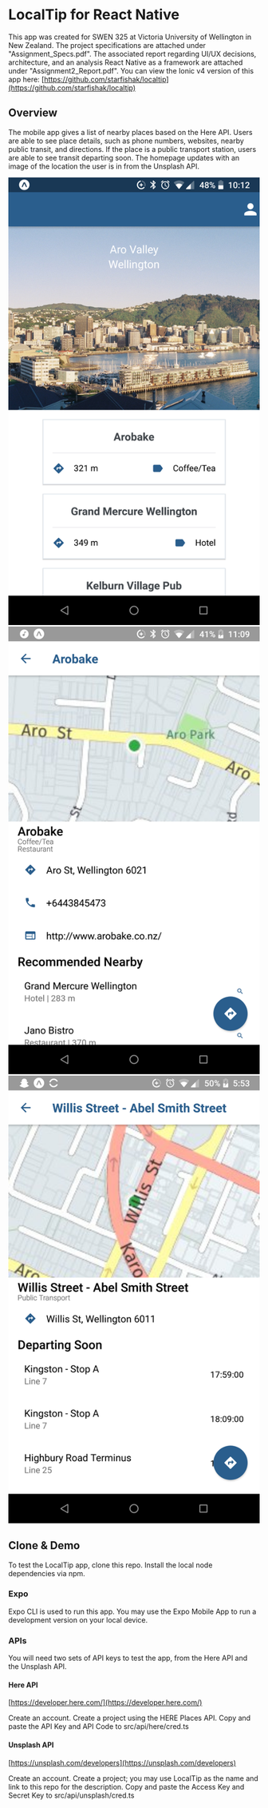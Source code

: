 # LocalTip for React Native
This app was created for SWEN 325 at Victoria University of Wellington in New Zealand. 
The project specifications are attached under "Assignment_Specs.pdf". The associated report regarding UI/UX decisions, architecture, and an analysis React Native as a framework are attached under "Assignment2_Report.pdf".
You can view the Ionic v4 version of this app here: [https://github.com/starfishak/localtip](https://github.com/starfishak/localtip)

## Overview ##
The mobile app gives a list of nearby places based on the Here API. Users are able to see place details, such as phone numbers, websites, nearby public transit, and directions. If the place is a public transport station, users are able to see transit departing soon. The homepage updates with an image of the location the user is in from the Unsplash API.

![Homepage](screenshots/1.png)
![Place Details](screenshots/2.png)
![Public Transit Details](screenshots/3.png)

## Clone & Demo ##
To test the LocalTip app, clone this repo.
Install the local node dependencies via npm.

### Expo ###
Expo CLI is used to run this app. You may use the Expo Mobile App to run a development version on your local device.

### APIs ###

You will need two sets of API keys to test the app, from the Here API and the Unsplash API.

#### Here API #### 
[https://developer.here.com/](https://developer.here.com/)

Create an account. Create a project using the HERE Places API.
Copy and paste the API Key and API Code to src/api/here/cred.ts

#### Unsplash API ####
[https://unsplash.com/developers](https://unsplash.com/developers)

Create an account. Create a project; you may use LocalTip as the name and link to this repo for the description.
Copy and paste the Access Key and Secret Key to src/api/unsplash/cred.ts